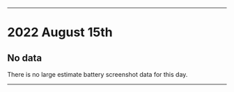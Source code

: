 
***

# 2022 August 15th

## No data

There is no large estimate battery screenshot data for this day.

***
